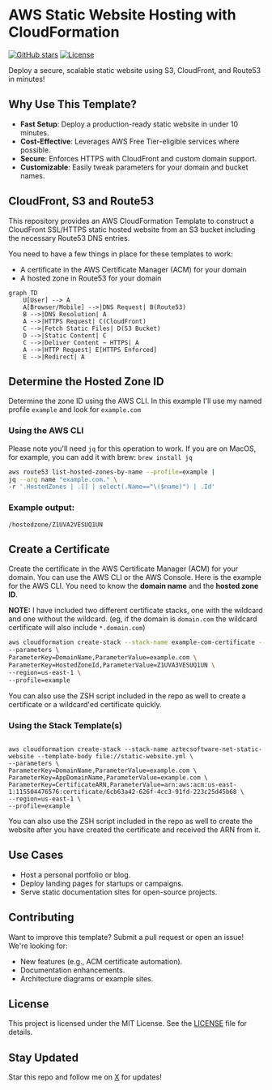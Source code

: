 # AWS Static Website Hosting with CloudFormation

[![GitHub stars](https://img.shields.io/github/stars/cbschuld/aws-cf-static-website-hosting-s3-cloudfront-route53)](https://github.com/cbschuld/aws-cf-static-website-hosting-s3-cloudfront-route53/stargazers)
[![License](https://img.shields.io/github/license/cbschuld/aws-cf-static-website-hosting-s3-cloudfront-route53)](LICENSE)


Deploy a secure, scalable static website using S3, CloudFront, and Route53 in minutes!

## Why Use This Template?
- **Fast Setup**: Deploy a production-ready static website in under 10 minutes.
- **Cost-Effective**: Leverages AWS Free Tier-eligible services where possible.
- **Secure**: Enforces HTTPS with CloudFront and custom domain support.
- **Customizable**: Easily tweak parameters for your domain and bucket names.

## CloudFront, S3 and Route53

This repository provides an AWS CloudFormation Template to construct a CloudFront SSL/HTTPS static hosted website from an S3 bucket including the necessary Route53 DNS entries.

You need to have a few things in place for these templates to work:

- A certificate in the AWS Certificate Manager (ACM) for your domain
- A hosted zone in Route53 for your domain

```mermaid
graph TD
    U[User] --> A
    A[Browser/Mobile] -->|DNS Request| B(Route53)
    B -->|DNS Resolution| A
    A -->|HTTPS Request| C(CloudFront)
    C -->|Fetch Static Files| D(S3 Bucket)
    D -->|Static Content| C
    C -->|Deliver Content ~ HTTPS| A
    A -->|HTTP Request| E[HTTPS Enforced]
    E -->|Redirect| A
```

## Determine the Hosted Zone ID

Determine the zone ID using the AWS CLI. In this example I'll use my named profile `example` and look for `example.com`

### Using the AWS CLI

Please note you'll need `jq` for this operation to work.  If you are on MacOS, for example, you can add it with brew: `brew install jq`

```sh
aws route53 list-hosted-zones-by-name --profile=example |
jq --arg name "example.com." \
-r '.HostedZones | .[] | select(.Name=="\($name)") | .Id'
```

### Example output:

```
/hostedzone/Z1UVA2VESUQ1UN
```

## Create a Certificate

Create the certificate in the AWS Certificate Manager (ACM) for your domain. You can use the AWS CLI or the AWS Console. Here is the example for the AWS CLI. You need to know the **domain name** and the **hosted zone ID**.

**NOTE:** I have included two different certificate stacks, one with the wildcard and one without the wildcard.  (eg, if the domain is `domain.com` the wildcard certificate will also include `*.domain.com`)

```sh
aws cloudformation create-stack --stack-name example-com-certificate --template-body file://certificate-with-wildcard.yml \
--parameters \
ParameterKey=DomainName,ParameterValue=example.com \
ParameterKey=HostedZoneId,ParameterValue=Z1UVA3VESUQ1UN \
--region=us-east-1 \
--profile=example
```

You can also use the ZSH script included in the repo as well to create a certificate or a wildcard'ed certificate quickly.

### Using the Stack Template(s)
```

aws cloudformation create-stack --stack-name aztecsoftware-net-static-website --template-body file://static-website.yml \
--parameters \
ParameterKey=DomainName,ParameterValue=example.com \
ParameterKey=AppDomainName,ParameterValue=example.com \
ParameterKey=CertificateARN,ParameterValue=arn:aws:acm:us-east-1:115504476576:certificate/6cb63a42-626f-4cc3-91fd-223c25d45b68 \
--region=us-east-1 \
--profile=example
```


You can also use the ZSH script included in the repo as well to create the website after you have created the certificate and received the ARN from it.

## Use Cases
- Host a personal portfolio or blog.
- Deploy landing pages for startups or campaigns.
- Serve static documentation sites for open-source projects.

## Contributing
Want to improve this template? Submit a pull request or open an issue! We're looking for:
- New features (e.g., ACM certificate automation).
- Documentation enhancements.
- Architecture diagrams or example sites.

## License
This project is licensed under the MIT License. See the [LICENSE](LICENSE) file for details.

## Stay Updated
Star this repo and follow me on [X](https://x.com/cbschuld) for updates!
